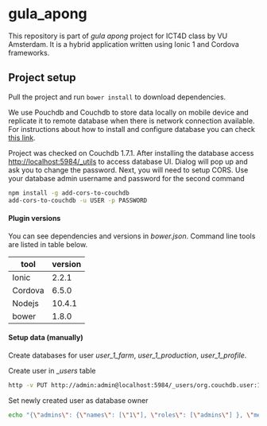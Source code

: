 # gula_apong
This repository is part of _gula apong_ project for ICT4D class by VU Amsterdam.
It is a hybrid application written using Ionic 1 and Cordova frameworks.

## Project setup
Pull the project and run `bower install` to download dependencies.

We use Pouchdb and Couchdb to store data locally on mobile device and replicate it to remote database when there is network connection available.
For instructions about how to install and configure database you can check [this link](https://pouchdb.com/guides/).

Project was checked on Couchdb 1.7.1. After installing the database access [http://localhost:5984/_utils](http://localhost:5984/_utils) to access database UI.
Dialog will pop up and ask you to change the password.
Next, you will need to setup CORS. Use your database admin username and password for the second command
```bash
npm install -g add-cors-to-couchdb
add-cors-to-couchdb -u USER -p PASSWORD
```

#### Plugin versions
You can see dependencies and versions in _bower.json_. Command line tools are listed in table below.

| tool | version |
|---|---|
| Ionic | 2.2.1 |
| Cordova | 6.5.0 |
| Nodejs | 10.4.1 |
| bower | 1.8.0 |


#### Setup data (manually)
Create databases for user _user_1_farm_, _user_1_production_, _user_1_profile_.

Create user in __users_ table
```bash
http -v PUT http://admin:admin@localhost:5984/_users/org.couchdb.user:1 name=1 type=user roles:='[]' password=password
```

Set newly created user as database owner
```bash
echo "{\"admins\": {\"names\": [\"1\"], \"roles\": [\"admins\"] }, \"members\": {\"names\": [\"1\"], \"roles\": [\"admins\"]}}" | http PUT http://admin:admin@localhost:5984/user_1_production/_security
```